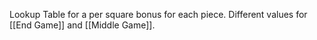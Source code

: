 Lookup Table for a per square bonus for each piece.
Different values for [[End Game]] and [[Middle Game]].


